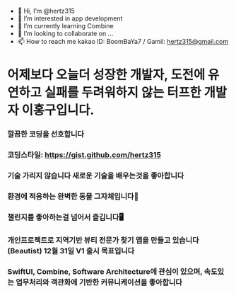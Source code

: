 - 👋 Hi, I’m @hertz315
- 👀 I’m interested in app development
- 🌱 I’m currently learning Combine
- 💞️ I’m looking to collaborate on ...
- 📫 How to reach me kakao ID: BoomBaYa7 / Gamil: hertz315@gmail.com

# 어제보다 오늘더 성장한 개발자, 도전에 유연하고 실패를 두려워하지 않는 터프한 개발자 이홍구입니다. 
### 깔끔한 코딩을 선호합니다 
### 코딩스타일: https://gist.github.com/hertz315
### 기술 가리지 않습니다 새로운 기술을 배우는것을 좋아합니다 
### 환경에 적응하는 완벽한 동물 그자체입니다🐯
### 챌린지를 좋아하는걸 넘어서 즐깁니다🖥️
### 개인프로젝트로 지역기반 뷰티 전문가 찾기 앱을 만들고 있습니다(Beautist) 12월 31일 V1 출시 목표입니다
### SwiftUI, Combine, Software Architecture에 관심이 있으며, 속도있는 업무처리와 객관화에 기반한 커뮤니케이션을 좋아합니다
<!---
hertz315/hertz315 is a ✨ special ✨ repository because its `README.md` (this file) appears on your GitHub profile.
You can click the Preview link to take a look at your changes.
--->
